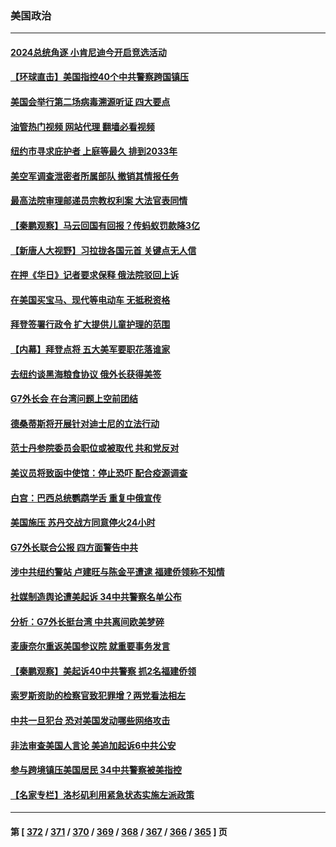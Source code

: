 ### 美国政治
---
#### [2024总统角逐 小肯尼迪今开启竞选活动](../../pages/ncid1078159/n13976609.md?04200045) 
#### [【环球直击】美国指控40个中共警察跨国镇压](../../pages/ncid1078159/n13976003.md?04200045) 
#### [美国会举行第二场病毒溯源听证 四大要点](../../pages/ncid1078159/n13975982.md?04200045) 
#### [油管热门视频 网站代理 翻墙必看视频](http://138.2.39.72:81/youtube.html?epic-marker?04200045)
#### [纽约市寻求庇护者 上庭等最久 排到2033年](../../pages/ncid1078159/n13976140.md?04200045) 
#### [美空军调查泄密者所属部队 撤销其情报任务](../../pages/ncid1078159/n13975986.md?04200045) 
#### [最高法院审理邮递员宗教权利案 大法官表同情](../../pages/ncid1078159/n13975885.md?04200045) 
#### [【秦鹏观察】马云回国有回报？传蚂蚁罚款降3亿](../../pages/ncid1078159/n13976022.md?04200045) 
#### [【新唐人大视野】习拉拢各国元首 关键点无人信](../../pages/ncid1078159/n13976014.md?04200045) 
#### [在押《华日》记者要求保释 俄法院驳回上诉](../../pages/ncid1078159/n13975907.md?04200045) 
#### [在美国买宝马、现代等电动车 无抵税资格](../../pages/ncid1078159/n13975953.md?04200045) 
#### [拜登签署行政令 扩大提供儿童护理的范围](../../pages/ncid1078159/n13975794.md?04200045) 
#### [【内幕】拜登点将 五大美军要职花落谁家](../../pages/ncid1078159/n13975822.md?04200045) 
#### [去纽约谈黑海粮食协议 俄外长获得美签](../../pages/ncid1078159/n13975867.md?04200045) 
#### [G7外长会 在台湾问题上空前团结](../../pages/ncid1078159/n13975874.md?04200045) 
#### [德桑蒂斯将开展针对迪士尼的立法行动](../../pages/ncid1078159/n13975800.md?04200045) 
#### [范士丹参院委员会职位或被取代 共和党反对](../../pages/ncid1078159/n13975842.md?04200045) 
#### [美议员将致函中使馆：停止恐吓 配合疫源调查](../../pages/ncid1078159/n13975849.md?04200045) 
#### [白宫：巴西总统鹦鹉学舌 重复中俄宣传](../../pages/ncid1078159/n13975839.md?04200045) 
#### [美国施压 苏丹交战方同意停火24小时](../../pages/ncid1078159/n13975788.md?04200045) 
#### [G7外长联合公报 四方面警告中共](../../pages/ncid1078159/n13975722.md?04200045) 
#### [涉中共纽约警站 卢建旺与陈金平遭逮 福建侨领称不知情](../../pages/ncid1078159/n13975436.md?04200045) 
#### [社媒制造舆论遭美起诉 34中共警察名单公布](../../pages/ncid1078159/n13975240.md?04200045) 
#### [分析：G7外长挺台湾 中共离间欧美梦碎](../../pages/ncid1078159/n13975177.md?04200045) 
#### [麦康奈尔重返美国参议院 就重要事务发言](../../pages/ncid1078159/n13975242.md?04200045) 
#### [【秦鹏观察】美起诉40中共警察 抓2名福建侨领](../../pages/ncid1078159/n13975287.md?04200045) 
#### [索罗斯资助的检察官致犯罪增？两党看法相左](../../pages/ncid1078159/n13975250.md?04200045) 
#### [中共一旦犯台 恐对美国发动哪些网络攻击](../../pages/ncid1078159/n13975203.md?04200045) 
#### [非法审查美国人言论 美追加起诉6中共公安](../../pages/ncid1078159/n13975195.md?04200045) 
#### [参与跨境镇压美国居民 34中共警察被美指控](../../pages/ncid1078159/n13975182.md?04200045) 
#### [【名家专栏】洛杉矶利用紧急状态实施左派政策](../../pages/ncid1078159/n13975004.md?04200045) 

---
#### 第 [ [372](./372.md?04200045) / [371](./371.md?04200045) / [370](./370.md?04200045) / [369](./369.md?04200045) / [368](./368.md?04200045) / [367](./367.md?04200045) / [366](./366.md?04200045) / [365](./365.md?04200045) ] 页
